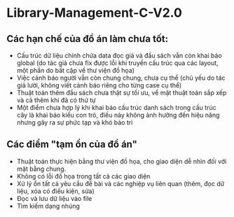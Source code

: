﻿# Library-Management-C-V2.0
## Các hạn chế của đồ án làm chưa tốt:
- Cấu trúc dữ liệu chính chứa data đọc giả và đầu sách vẫn còn khai báo global (do tác giả chưa fix được lỗi khi truyền cấu trúc qua các layout, một phần do bất cập về thư viện đồ họa)
- Việc cảnh báo người vẫn còn chung chung, chưa cụ thể (chủ yếu do tác giả lười, không viết cảnh báo riêng cho từng case cụ thể)
- Thuật toán thêm đầu sách chưa thật sự tối ưu, về mặt thuật toán sắp xếp và cả thêm khi đã có thứ tự
- Một điểm chưa hợp lý khi khai báo cấu trúc danh sách trong cấu trúc cây là khai báo kiểu con trỏ, điều này không ảnh hưởng đến hiệu năng nhưng gây ra sự phức tạp và khó bảo trì

## Các điểm "tạm ổn của đồ án"
- Thuật toán thực hiện bằng thư viện đồ họa, cho giao diện dễ nhìn đối với mặt bằng chung.
- Không có lỗi đồ họa trong tất cả các giao diện
- Xử lý ổn tất cả yêu cầu đề bài và các nghiệp vụ liên quan (thêm, đọc dữ liệu, xóa có điều kiện, sửa)
- Đọc và lưu dữ liệu vào file
- Tìm kiếm dạng nhúng

